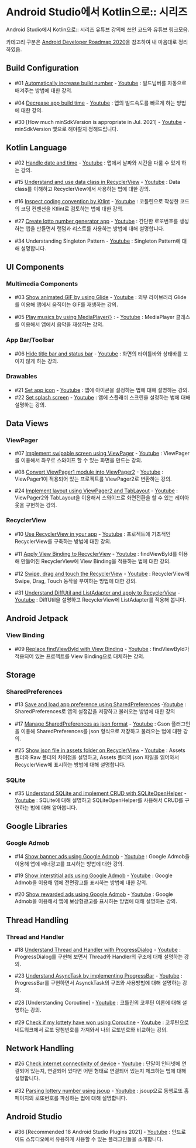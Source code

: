 # Android Studio에서 Kotlin으로:: 시리즈

Android Studio에서 Kotlin으로:: 시리즈 유튜브 강의에 쓰인 코드와 유튜브 링크모음. 

카테고리 구분은 [Android Developer Roadmap 2020](https://github.com/mobile-roadmap/android-developer-roadmap)을 참조하여 내 마음대로 정리하였음.

## Build Configuration
- #01 [Automatically increase build number](AutoBuildNum/) - [Youtube](https://youtu.be/Tz0I-g-Gd5M) : 빌드넘버를 자동으로 매겨주는 방법에 대한 강의.

- #04 [Decrease app build time](QuickBuild/) - [Youtube](https://youtu.be/EYZho7q47GQ) : 앱의 빌드속도를 빠르게 하는 방법에 대한 강의.

- #30 [How much minSdkVersion is appropriate in Jul. 2021] - [Youtube](https://youtu.be/bdKjOVBuKlU) - minSdkVersion 몇으로 해야할지 정해드립니다.

## Kotlin Language
- #02 [Handle date and time](DateAndTime/) - [Youtube](https://youtu.be/ZIoDaYWjzFE) : 앱에서 날짜와 시간을 다룰 수 있게 하는 강의.

- #15 [Understand and use data class in RecyclerView](DataClassRecyclerView/) - [Youtube](https://youtu.be/opPmxtI4rLQ) : Data class를 이해하고 RecyclerView에서 사용하는 법에 대한 강의.

- #16 [Inspect coding convention by Ktlint](Usektlint/) - [Youtube](https://youtu.be/jUQk5zirTyM) : 코틀린으로 작성한 코드의 코딩 컨벤션을 Ktlint로 검토하는 법에 대한 강의.

- #27 [Create lotto number generator app](LottoGenerator/) - [Youtube](https://youtu.be/1wqRy9Hs66Q) : 간단한 로또번호를 생성하는 앱을 만들면서 랜덤과 리스트를 사용하는 방법에 대해 설명합니다.

- #34 Understanding Singleton Pattern - [Youtube](https://youtu.be/jzeQQeosBHA) : Singleton Pattern에 대해 설명합니다.

## UI Components
### Multimedia Components
- #03 [Show animated GIF by using Glide](ShowAniGIF/) - [Youtube](https://youtu.be/-S3m2H5X1qY) : 외부 라이브러리 Glide를 이용해 앱에서 움직이는 GIF를 재생하는 강의.

- #05 [Play musics by using MediaPlayer{}](MusicPlay/) : - [Youtube](https://youtu.be/od2b32_uuAc) : MediaPlayer 클래스를 이용해서 앱에서 음악을 재생하는 강의.

### App Bar/Toolbar
- #06 [Hide title bar and status bar](NoTitleBar/) - [Youtube](https://youtu.be/Vm8RWNjYyD8) : 화면의 타이틀바와 상태바를 보이지 않게 하는 강의.

### Drawables
- #21 [Set app icon](AppIcon/) - [Youtube](https://youtu.be/3oCtbayLH3E) : 앱에 아이콘을 설정하는 법에 대해 설명하는 강의.
- #22 [Set splash screen](SplashScreen/) - [Youtube](https://youtu.be/e7U3Coe9G3Q) : 앱에 스플래쉬 스크린을 설정하는 법에 대해 설명하는 강의.

## Data Views
### ViewPager
- #07 [Implement swipable screen using ViewPager](ViewPagerSwipe/) - [Youtube](https://youtu.be/XoZXRnfudzc) : ViewPager를 이용해서 좌우로 스와이프 할 수 있는 화면을 만드는 강의.

- #08 [Convert ViewPager1 module into ViewPager2](ConvertViewPager2/) - [Youtube](https://youtu.be/3YE9bGaqVuk) : ViewPager1이 적용되어 있는 프로젝트를 ViewPager2로 변환하는 강의.

- #24 [Implement layout using ViewPager2 and TabLayout](Viewpager2Tablayout/) - [Youtube](https://youtu.be/3o98y7h9dfE) : ViewPager2와 TabLayout을 이용해서 스와이프로 화면전환을 할 수 있는 레이아웃을 구현하는 강의.

### RecyclerView
- #10 [Use RecyclerView in your app](ImplementRecyclerView/) - [Youtube](https://youtu.be/z43SZfUa3-A) : 프로젝트에 기초적인 RecyclerView를 구축하는 방법에 대한 강의.

- #11 [Apply View Binding to RecyclerView](ViewBindingRecyclerView/) - [Youtube](https://youtu.be/cN1UVAeP63c) : findViewById를 이용해 만들어진 RecyclerView에 View Binding을 적용하는 법에 대한 강의.

- #12 [Swipe, drag and touch the RecyclerView](RecyclerViewTouches/) - [Youtube](https://youtu.be/IaIuKbEyGnY) : RecyclerView에 Swipe, Drag, Touch 동작을 부여하는 방법에 대한 강의.

- #31 [Understand DiffUtil and ListAdapter and apply to RecyclerView](RecyclerViewListAdapter/) - [Youtube](https://youtu.be/zNGVicOZ2ew) : DiffUtil을 설명하고 RecyclerView에 ListAdapter를 적용해 봅니다.


## Android Jetpack
### View Binding
- #09 [Replace findViewById with View Binding](ApplyViewBinding/) - [Youtube](https://youtu.be/1xJmh2QhYTU) : findViewById가 적용되어 있는 프로젝트를 View Binding으로 대체하는 강의.

## Storage
### SharedPreferences
- #13 [Save and load app preference using SharedPreferences](SharedPreferencesBasic/) -[Youtube](https://youtu.be/4rYMfpbpwPA) : SharedPreferences로 앱의 설정값을 저장하고 불러오는 방법에 대한 강의

- #17 [Manage SharedPreferences as json format](GsonSharedPreferences/) - [Youtube](https://youtu.be/wkOa_-NGhd4) : Gson 플러그인을 이용해 SharedPreferences를 json 형식으로 저장하고 불러오는 법에 대한 강의.

- #25 [Show json file in assets folder on RecyclerView](RecyclerViewAssets/) - [Youtube](https://youtu.be/QmxJS82mnjM) : Assets 폴더와 Raw 폴더의 차이점을 설명하고, Assets 폴더의 json 파일을 읽어와서 RecyclerView에 표시하는 방법에 대해 설명합니다.

### SQLite
- #35 [Understand SQLite and implement CRUD with SQLiteOpenHelper](ImplementCrudSqliteopenhelper/) - [Youtube]() : SQLite에 대해 설명하고 SQLiteOpenHelper를 사용해서 CRUD를 구현하는 법에 대해 알아봅니다.

## Google Libraries
### Google Admob
- #14 [Show banner ads using Google Admob](GAdmobBanner/) - [Youtube](https://youtu.be/DsN3OimwIIA) : Google Admob을 이용해 앱에 배너광고를 표시하는 방법에 대한 강의.

- #19 [Show interstitial ads using Google Admob](GAdmobInterstitial/) - [Youtube](https://youtu.be/1sBRlX02rak) : Google Admob을 이용해 앱에 전면광고를 표시하는 방법에 대한 강의.

- #20 [Show rewarded ads using Google Admob](GAdmobRewarded/) - [Youtube](https://youtu.be/OSN_2R3brcs) : Google Admob을 이용해서 앱에 보상형광고를 표시하는 방법에 대해 설명하는 강의.

## Thread Handling
### Thread and Handler
- #18 [Understand Thread and Handler with ProgressDialog](ProgressDialogThread/) - [Youtube](https://youtu.be/fPiL4IsmXgc) : ProgressDialog를 구현해 보면서 Thread와 Handler의 구조에 대해 설명하는 강의.

- #23 [Understand AsyncTask by implementing ProgressBar](ProgressBarAsyncTask/) - [Youtube](https://youtu.be/mqVcJvtW9TQ) : ProgressBar를 구현하면서 AsynckTask의 구조와 사용방법에 대해 설명하는 강의.

- #28 [Understanding Coroutine] - [Youtube](https://youtu.be/xSgZS9e3qCU) : 코틀린의 코루틴 이론에 대해 설명하는 강의.

- #29 [Check if my lottety have won using Coroutine](LottoChecker/) - [Youtube](https://youtu.be/DjnzSvM7DG4) : 코루틴으로 네트워크에서 로또 당첨번호를 가져와서 나의 로또번호와 비교하는 강의.

## Network Handling

- #26 [Check internet connectivity of device](CheckConnection/) - [Youtube](https://youtu.be/9nNrkPQ8tH8) : 단말이 인터넷에 연결되어 있는지, 연결되어 있다면 어떤 형태로 연결되어 있는지 체크하는 법에 대해 설명합니다.

- #32 [Parsing lottery number using jsoup](JsoupLottoChecker/) - [Youtube](https://youtu.be/g0Z26AJhrTM) : jsoup으로 동행로또 홈페이지의 로또번호를 파싱하는 법에 대해 설명합니다.

## Android Studio

- #36 [Recommended 18 Android Studio Plugins 2021] - [Youtube](https://youtu.be/yD0RCWRd6WU) : 안드로이드 스튜디오에서 유용하게 사용할 수 있는 플러그인들을 소개합니다.